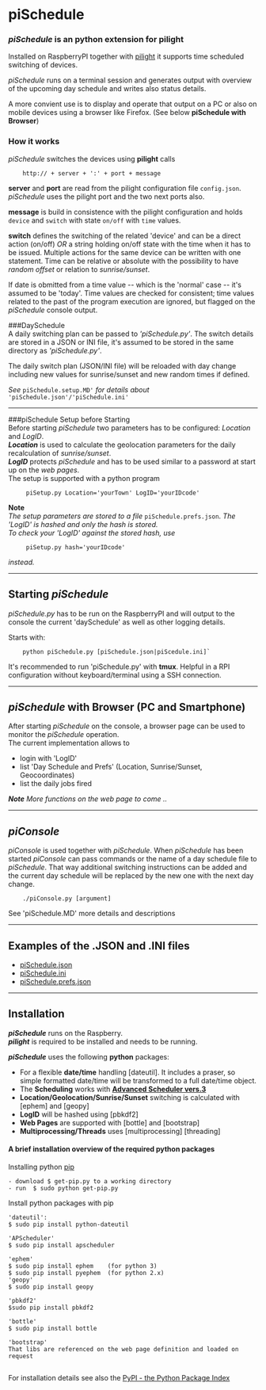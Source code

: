 piSchedule
==========

### *piSchedule* is an python extension for pilight

   Installed on RaspberryPI together with [pilight](http://www.pilight.org/) it supports time scheduled
   switching of devices.   

*piSchedule* runs on a terminal session and generates output with overview of the upcoming day schedule and writes also status details.   

A more convient use is to display and operate that output on a PC or also on mobile devices using a browser like Firefox. (See below __piSchedule with Browser__)
   

### How it works
   *piSchedule* switches the devices using __pilight__ calls
```
    http:// + server + ':' + port + message
```

__server__ and __port__  are read from the pilight configuration file `config.json`. *piSchedule* uses the pilight port and the two next ports also.

__message__  is build in consistence with the pilight configuration and holds `device` and `switch` with state `on/off` with `time` values.

__switch__  defines the switching of the related 'device' and can be a direct action (on/off) *OR* a string holding on/off state with the time when it has to be issued. Multiple actions for the same device can be written with one statement. Time can be relative or absolute with the possibility to have *random offset* or relation to *sunrise/sunset*. 

If date is obmitted from a time value -- which is the 'normal' case -- it's assumed to be 'today'. Time values are checked for consistent; time values related to the past of the program execution are ignored, but flagged on the *piSchedule* console output.

###DaySchedule  
 A daily switching plan can be passed to *'piSchedule.py'*. The switch details are stored in a JSON or INI file, it's assumed to be stored in the same directory as *'piSchedule.py'*.

The daily switch plan (JSON/INI file) will be reloaded with day change including new values for sunrise/sunset and new random times if defined.

*See* `piSchedule.setup.MD'`  *for details about* `'piSchedule.json'/'piSchedule.ini'`

 ---------
###piSchedule Setup before Starting  
 Before starting *piSchedule* two parameters has to be configured: *Location* and *LogID*.   
_**Location**_ is used to calculate the geolocation parameters for the daily recalculation of *sunrise/sunset*.  
_**LogID**_ protects *piSchedule* and has to be used similar to a password at start up on the *web pages*.  
The setup is supported with a python program   
```
     piSetup.py Location='yourTown' LogID='yourIDcode'
```
 __Note__   
*The setup parameters are stored to a file* `piSchedule.prefs.json`. *The 'LogID' is hashed and only the hash is stored.*   
*To check your 'LogID' against the stored hash, use*
``` 
     piSetup.py hash='yourIDcode'
``` 
*instead.*


-------------
## Starting *piSchedule*
*piSchedule.py* has to be run on the RaspberryPI and will output to the console the current 'daySchedule' as well as other logging details.   

Starts with:   
``` 
    python piSchedule.py [piSchedule.json|piScedule.ini]`
``` 
It's recommended to run 'piSchedule.py' with **tmux**. Helpful in a RPI configuration without keyboard/terminal using a SSH connection.

---------------
## *piSchedule* with Browser (PC and Smartphone)

After starting *piSchedule* on the console, a browser page can be used to monitor the *piSchedule* operation.   
The current implementation allows to   

 *   login with 'LogID'
 *   list 'Day Schedule and Prefs' (Location, Sunrise/Sunset, Geocoordinates)   
 *   list the daily jobs fired

__*Note*__ *More functions on the web page to come ..*

---------------------


## *piConsole*
*piConsole* is used together with *piSchedule*. When *piSchedule* has been started *piConsole* can pass commands or the name of a day schedule file to *piSchedule*. That way additional switching instructions can be added and the current day schedule will be replaced by the new one with the next day change.
```
    ./piConsole.py [argument]
```
See 'piSchedule.MD'  more details and descriptions

---------------------

## Examples of the .JSON and .INI files

- [piSchedule.json](https://github.com/neandr/piScheduler/blob/master/piSchedule.json)
- [piSchedule.ini](https://github.com/neandr/piScheduler/blob/master/piSchedule.ini)
- [piSchedule.prefs.json](https://github.com/neandr/piScheduler/blob/master/piSchedule.prefs.json)

------------------

## Installation
  
**_piSchedule_** runs on the Raspberry.   
**_pilight_** is required to be installed and needs to be running.

**_piSchedule_** uses the following **python** packages:

- For a flexible **date/time** handling [dateutil]. It includes a praser, so simple formatted date/time will be transformed to a full date/time object.  
- The **Scheduling** works with **[Advanced Scheduler vers.3](https://pypi.python.org/pypi/APScheduler)**
- **Location/Geolocation/Sunrise/Sunset** switching is calculated with [ephem] and [geopy] 
- **LogID** will be hashed using [pbkdf2]
- **Web Pages** are supported with [bottle] and [bootstrap]
- **Multiprocessing/Threads** uses [multiprocessing] [threading]   
   
   
#### A brief installation overview of the required python packages
Installing python [pip](http://www.pip-installer.org/en/latest/installing.html)
```
- download $ get-pip.py to a working directory
- run  $ sudo python get-pip.py
```

Install python packages with pip

```
'dateutil': 
$ sudo pip install python-dateutil

'APScheduler'
$ sudo pip install apscheduler

'ephem'
$ sudo pip install ephem    (for python 3)
$ sudo pip install pyephem  (for python 2.x)
'geopy'
$ sudo pip install geopy

'pbkdf2'
$sudo pip install pbkdf2

'bottle'
$ sudo pip install bottle

'bootstrap'
That libs are referenced on the web page definition and loaded on request


```

For installation details see also the [PyPI - the Python Package Index](https://pypi.python.org/pypi)
